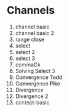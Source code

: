 # Channels

1. channel basic
1. channel basic 2
1. range close
1. select
1. select 2
1. select 3
1. commaOk
1. Solving Select 3
1. Convergence Todd
1. Convergence Pike
1. Divergence
1. Divergence 2
1. contect-basic